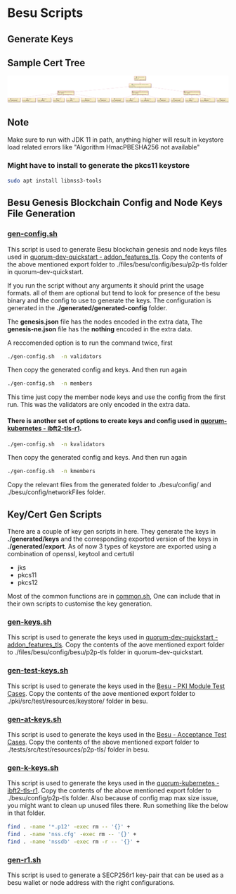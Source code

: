 # Besu Scripts

## Generate Keys

## Sample Cert Tree
![Cer Tree](cert-tree.png)

## Note
Make sure to run with JDK 11 in path, anything higher will result in keystore load related errors like "Algorithm HmacPBESHA256 not available" 

### Might have to install to generate the pkcs11 keystore
```bash
sudo apt install libnss3-tools
```

## Besu Genesis Blockchain Config and Node Keys File Generation 
### [gen-config.sh](gen-config.sh)
This script is used to generate Besu blockchain genesis and node keys files used in [quorum-dev-quickstart - addon_features_tls](https://github.com/perusworld/quorum-dev-quickstart/tree/addon_features_tls). Copy the contents of the above mentioned export folder to ./files/besu/config/besu/p2p-tls folder in quorum-dev-quickstart.

If you run the script without any arguments it should print the usage formats. all of them are optional but tend to look for presence of the besu binary and the config to use to generate the keys. The configuration is generated in the **./generated/generated-config** folder.

The **genesis.json** file has the nodes encoded in the extra data, The **genesis-ne.json** file has the **nothing** encoded in the extra data.

A reccomended option is to run the command twice, first
```bash
./gen-config.sh  -n validators
```
Then copy the generated config and keys. And then run again
```bash
./gen-config.sh  -n members
```
This time just copy the member node keys and use the config from the first run. This was the validators are only encoded in the extra data.

#### There is another set of options to create keys and config used in [quorum-kubernetes - ibft2-tls-r1](https://github.com/perusworld/quorum-kubernetes/tree/master/helm/quorum-besu/ibft2-tls-r1). 
```bash
./gen-config.sh  -n kvalidators
```
Then copy the generated config and keys. And then run again
```bash
./gen-config.sh  -n kmembers
```
Copy the relevant files from the generated folder to ./besu/config/ and ./besu/config/networkFiles folder.

## Key/Cert Gen Scripts
There are a couple of key gen scripts in here. They generate the keys in **./generated/keys** and the corresponding exported version of the keys in **./generated/export**. As of now 3 types of keystore are exported using a combination of openssl, keytool and certutil
* jks
* pkcs11
* pkcs12

Most of the common functions are in [common.sh](common.sh), One can include that in their own scripts to customise the key generation.

### [gen-keys.sh](gen-keys.sh)
This script is used to generate the keys used in [quorum-dev-quickstart - addon_features_tls](https://github.com/perusworld/quorum-dev-quickstart/tree/addon_features_tls). Copy the contents of the aove mentioned export folder to ./files/besu/config/besu/p2p-tls folder in quorum-dev-quickstart.

### [gen-test-keys.sh](gen-test-keys.sh)
This script is used to generate the keys used in the [Besu - PKI Module Test Cases](https://github.com/hyperledger/besu/tree/master/pki). Copy the contents of the aove mentioned export folder to ./pki/src/test/resources/keystore/ folder in besu.

### [gen-at-keys.sh](gen-at-keys.sh)
This script is used to generate the keys used in the [Besu - Acceptance Test Cases](https://github.com/perusworld/besu/tree/master/acceptance-tests). Copy the contents of the above mentioned export folder to ./tests/src/test/resources/p2p-tls/ folder in besu.

### [gen-k-keys.sh](gen-k-keys.sh)
This script is used to generate the keys used in the [quorum-kubernetes - ibft2-tls-r1](https://github.com/perusworld/quorum-kubernetes/tree/master/helm/quorum-besu/ibft2-tls-r1). Copy the contents of the above mentioned export folder to ./besu/config/p2p-tls folder.
Also because of config map max size issue, you might want to clean up unused files there. Run something like the below in that folder.
```bash
find . -name '*.p12' -exec rm -- '{}' +
find . -name 'nss.cfg' -exec rm -- '{}' +
find . -name 'nssdb' -exec rm -r -- '{}' +
```
### [gen-r1.sh](gen-r1.sh)
This script is used to generate a SECP256r1 key-pair that can be used as a besu wallet or node address with the right configurations. 
